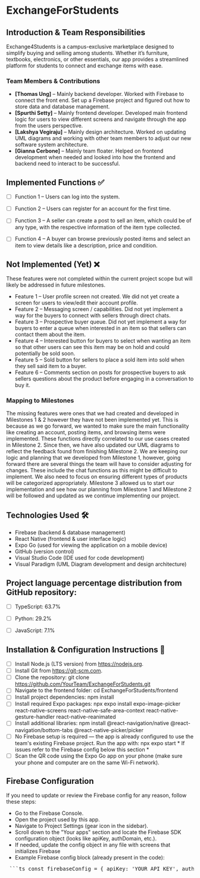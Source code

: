 # ExchangeForStudents


## Introduction & Team Responsibilities
Exchange4Students is a campus-exclusive marketplace designed to simplify buying and selling among students. Whether it’s furniture, textbooks, electronics, or other essentials, our app provides a streamlined platform for students to connect and exchange items with ease.


### Team Members & Contributions
- **[Thomas Ung]** –  Mainly backend developer. Worked with Firebase to connect the front end. Set up a Firebase project and figured out how to store data and database management.
- **[Spurthi Setty]** – Mainly frontend developer. Developed main frontend logic for users to view different screens and navigate through the app from the users perspective.
- **[Lakshya Vegiraju]** – Mainly design architecture. Worked on updating UML diagrams and working with other team members to adjust our new software system architecture.
- **[Gianna Cerbone]** – Mainly team floater. Helped on frontend development when needed and looked into how the frontend and backend need to interact to be successful. 


## Implemented Functions ✅
- [ ] Function 1 – Users can log into the system.
- [ ] Function 2 – Users can register for an account for the first time.
- [ ] Function 3 – A seller can create a post to sell an item, which could be of any type, with the respective information of the item type collected.
- [ ] Function 4 – A buyer can browse previously posted items and select an item to view details like a description, price and condition.


## Not Implemented (Yet) ❌
These features were not completed within the current project scope but will likely be addressed in future milestones.


- Feature 1 – User profile screen not created. We did not yet create a screen for users to view/edit their account profile.
- Feature 2 – Messaging screen / capabilities. Did not yet implement a way for the buyers to connect with sellers through direct chats.
- Feature 3 – Prospective buyer queue. Did not yet implement a way for buyers to enter a queue when interested in an item so that sellers can contact them about the item.
- Feature 4 – Interested button for buyers to select when wanting an item so that other users can see this item may be on hold and could potentially be sold soon.
- Feature 5 – Sold button for sellers to place a sold item into sold when they sell said item to a buyer.
- Feature 6 – Comments section on posts for prospective buyers to ask sellers questions about the product before engaging in a conversation to buy it. 


### Mapping to Milestones
The missing features were ones that we had created and developed in Milestones 1 & 2 however they have not been implemented yet. This is because as we go forward, we wanted to make sure the main functionality like creating an account, posting items, and browsing items were implemented. These functions directly correlated to our use cases created in Milestone 2. Since then, we have also updated our UML diagrams to reflect the feedback found from finishing Milestone 2. We are keeping our logic and planning that we developed from Milestone 1, however, going forward there are several things the team will have to consider adjusting for changes. These include the chat functions as this might be difficult to implement. We also need to focus on ensuring different types of products will be categorized appropriately. Milestone 3 allowed us to start our implementation and see how our planning from Milestone 1 and Milestone 2 will be followed and updated as we continue implementing our project.


## Technologies Used 🛠️
- Firebase (backend & database management)
- React Native (frontend & user interface logic)
- Expo Go (used for viewing the application on a mobile device)
- GitHub (version control)
- Visual Studio Code (IDE used for code development)
- Visual Paradigm (UML Diagram development and design architecture) 


## Project language percentage distribution from GitHub repository:
- [ ]  TypeScript: 63.7% 
- [ ]  Python: 29.2% 
- [ ]  JavaScript: 7.1%


## Installation & Configuration Instructions 🚀
- [ ] Install Node.js (LTS version) from https://nodejs.org.
- [ ] Install Git from https://git-scm.com.
- [ ] Clone the repository: git clone https://github.com/YourTeam/ExchangeForStudents.git
- [ ] Navigate to the frontend folder: cd ExchangeForStudents/frontend
- [ ] Install project dependencies: npm install
- [ ] Install required Expo packages: npx expo install expo-image-picker react-native-screens react-native-safe-area-context react-native-gesture-handler react-native-reanimated
- [ ] Install additional libraries: npm install @react-navigation/native @react-navigation/bottom-tabs @react-native-picker/picker
- [ ] No Firebase setup is required — the app is already configured to use the team's existing Firebase project.
Run the app with: npx expo start * If issues refer to the Firebase config below this section * 
- [ ] Scan the QR code using the Expo Go app on your phone (make sure your phone and computer are on the same Wi-Fi network).

## Firebase Configuration
If you need to update or review the Firebase config for any reason, follow these steps:

- Go to the Firebase Console.
- Open the project used by this app.
- Navigate to Project Settings (gear icon in the sidebar).
- Scroll down to the "Your apps" section and locate the Firebase SDK configuration object (looks like apiKey, authDomain, etc.).
- If needed, update the config object in any file with screens that initializes Firebase
- Example Firebase config block (already present in the code):
<pre> ```ts const firebaseConfig = { apiKey: 'YOUR_API_KEY', authDomain: 'YOUR_AUTH_DOMAIN', projectId: 'YOUR_PROJECT_ID', storageBucket: 'YOUR_STORAGE_BUCKET', messagingSenderId: 'YOUR_MESSAGING_SENDER_ID', appId: 'YOUR_APP_ID', }; ``` </pre>
